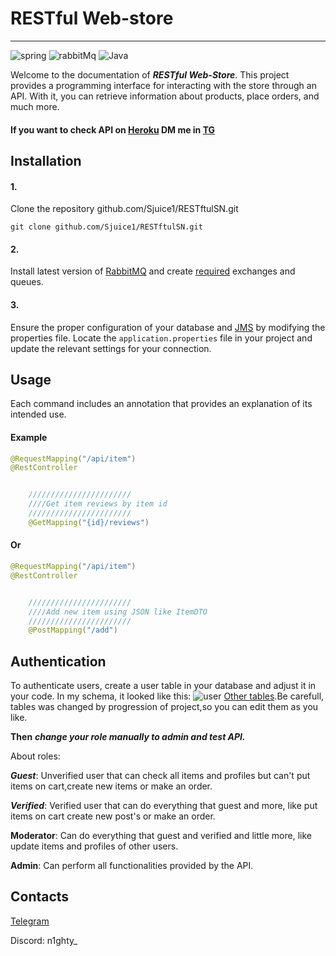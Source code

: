# RESTful Web-store
____
![spring](https://img.shields.io/badge/SpringBoot-V_3.15-green) ![rabbitMq](https://img.shields.io/badge/RabbitMQ-V_3.12.8-orange) ![Java](https://img.shields.io/badge/Java-17-orange)

Welcome to the documentation of ***RESTful Web-Store***. This project provides a programming interface for interacting with the store through an API. With it, you can retrieve information about products, place orders, and much more.
#### ****If you want to check API on [Heroku](https://dashboard.heroku.com) DM me in [TG](https://t.me/primeking666)****
## Installation
#### 1.
Clone the repository github.com/Sjuice1/RESTftulSN.git
```git 
git clone github.com/Sjuice1/RESTftulSN.git
```
#### 2.
Install latest version of [RabbitMQ](https://www.rabbitmq.com/download.html) and create [required](https://docs.google.com/document/d/1mXX92qcLs0WiYxFR642nrqCbJezkPlN_YU0ni4xXqtw/edit?usp=sharing) exchanges and queues.
#### 3.
Ensure the proper configuration of your database and [JMS](https://en.wikipedia.org/wiki/Jakarta_Messaging) by modifying the properties file. Locate the `application.properties` file in your project and update the relevant settings for your connection.

## Usage
Each command includes an annotation that provides an explanation of its intended use.
#### Example
```java
@RequestMapping("/api/item")
@RestController


    ///////////////////////
    ////Get item reviews by item id
    ///////////////////////
    @GetMapping("{id}/reviews")
```
#### Or
```java
@RequestMapping("/api/item")
@RestController


    ///////////////////////
    ////Add new item using JSON like ItemDTO
    ///////////////////////
    @PostMapping("/add")
```
## Authentication
To authenticate users, create a user table in your database and adjust it in your code. In my schema, it looked like this:
![user](https://i.imgur.com/S6aTvHY.jpg)
[Other tables](https://imgur.com/a/Dx469AD).Be carefull, tables was changed by progression of project,so you can edit them as you like.

****Then**** ***change your role manually to admin and test API.***

About roles:

***Guest***: Unverified user that can check all items and profiles but can't put items on cart,create new items or make an order.

***Verified***: Verified user that can do everything that guest and more,
like put items on cart create new post's or make an order.

****Moderator****: Can do everything that guest and verified and little more, like update items and profiles of other users.

****Admin****: Can perform all functionalities provided by the API.
## Contacts
[Telegram](https://t.me/primeking666)

Discord: n1ghty_
